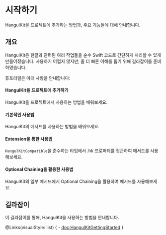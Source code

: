 
# 시작하기

HangulKit을 프로젝트에 추가하는 방법과, 주요 기능들에 대해 안내합니다.

## 개요

HangulKit은 한글과 관련된 여러 작업들을 순수 Swift 코드로 간단하게 처리할 수 있게 만들어졌습니다. 사용하기 어렵지 않지만, 좀 더 빠른 이해를 돕기 위해 길라잡이를 준비하였습니다. 

튜토리얼은 아래 사항을 안내합니다:

#### HangulKit을 프로젝트에 추가하기
HangulKit을 프로젝트에서 사용하는 방법을 배워보세요.

#### 기본적인 사용법
HangulKit의 메서드를 사용하는 방법을 배워보세요.

#### Extension을 통한 사용법
``HangulKitCompatible``을 준수하는 타입에서 .hk 프로퍼티를 접근하여 메서드를 사용해보세요.

#### Optional Chaining을 활용한 사용법
HangulKit의 일부 메서드에서 Optional Chaining을 활용하여 메서드를 사용해보세요.

## 길라잡이
이 길라잡이를 통해, HangulKit을 사용하는 방법을 안내합니다.

@Links(visualStyle: list) {
    - <doc:HangulKitGettingStarted>
}

